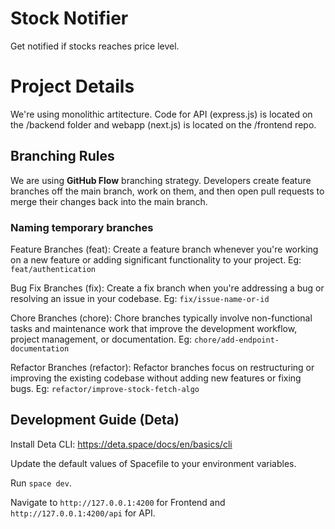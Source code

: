 # Stock Notifier

Get notified if stocks reaches price level.

# Project Details

We're using monolithic artitecture. Code for API (express.js) is located on the /backend folder and webapp (next.js) is located on the /frontend repo.

## Branching Rules

We are using **GitHub Flow** branching strategy. Developers create feature branches off the main branch, work on them, and then open pull requests to merge their changes back into the main branch.

### Naming temporary branches

Feature Branches (feat): Create a feature branch whenever you're working on a new feature or adding significant functionality to your project. Eg: `feat/authentication`

Bug Fix Branches (fix): Create a fix branch when you're addressing a bug or resolving an issue in your codebase. Eg: `fix/issue-name-or-id`

Chore Branches (chore): Chore branches typically involve non-functional tasks and maintenance work that improve the development workflow, project management, or documentation. Eg: `chore/add-endpoint-documentation`

Refactor Branches (refactor): Refactor branches focus on restructuring or improving the existing codebase without adding new features or fixing bugs. Eg: `refactor/improve-stock-fetch-algo`

## Development Guide (Deta)

Install Deta CLI: https://deta.space/docs/en/basics/cli

Update the default values of Spacefile to your environment variables.

Run `space dev`.

Navigate to `http://127.0.0.1:4200` for Frontend and `http://127.0.0.1:4200/api` for API.
